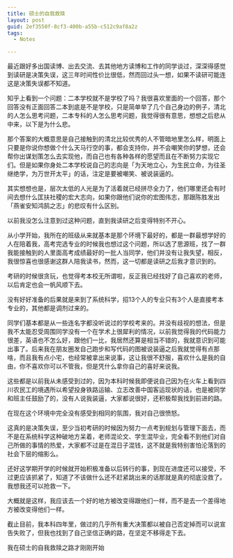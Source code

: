 ```yaml
---
title: 硕士的自我救赎
layout: post
guid: 2ef3550f-8cf3-400b-a55b-c512c9af8a2z
tags:
  - Notes

---
```


最近跟好多出国读博、出去交流、去其他地方读博和工作的同学谈过，深深得感觉到读研是决策失误，这三年时间性价比很低，然而回过头一想，如果不读研可能连这是决策失误都不知道。

知乎上看到一个问题：二本学校就不是学校了吗？我很喜欢里面的一个回答，那个回答没有正面回答二本到底是不是学校，只是简单举了几个自己身边的例子，清北的人怎么思考问题，二本专科的人怎么思考问题，我觉得很有意思，想想之后悲从中来，以下是为什么悲。

那个答案的大概意思是自己接触到的清北比较优秀的人不管暗地里怎么样，明面上只要是你说你想做个什么天马行空的事，都会支持你，并不会嘲笑你的梦想，还会帮你出谋划策怎么去实现他，而自己也有各种各样的愿望而且在不断努力实现它们。但是如果你身处二本学校说自己的志向是「为天地立心，为生民立命，为往圣继绝学，为万世开太平」的话，注定是要被嘲笑、被说装逼的。

其实想想也是，层次太低的人光是为了活着就已经拼尽全力了，他们哪里还会有时间去想什么匡扶社稷的宏大志向，如果你跟他们说你的宏图伟志，那跟陈胜发出「燕雀安知鸿鹄之志」的悲叹有什么区别。

以前我没怎么注意到过这种问题，直到我读研之后变得特别不开心。

从小学开始，我所在的班级从来就基本是那个环境下最好的，都是一群最想学好的人在陪着我，高考完选专业的时候我也想过这个问题，所以选了思源班，找了一群我能接触到的人里面高考成绩最好的一批人当同学，他们并没有让我失望，相反，我很惊喜也很感谢这群人陪我读书，然而，这一切都是读研之后我才意识到的。

考研的时候很贪玩，也觉得考本校无所谓啦，反正我已经找好了自己喜欢的老师，以后肯定也会一帆风顺下去。

没有好好准备的后果就是来到了系统科学，招13个人的专业只有3个人是直接考本专业的，其他都是调剂过来的。

同学们基本都是从一些连名字都没听说过的学校考来的。并没有歧视的想法，但是我不太能忍受周围同学没有一个在学术上很犀利的情况，以前我觉得我的代码能力很差，英语也不怎么好，跟他们一比，我居然还算是相当不错的，我就意识到可能出事了。后来我在朋友圈发自己跑步和写代码的图被说装逼之后我就觉得有点那啥，而且我有点小宅，也经常被拿出来说事，这让我很不舒服，喜欢什么是我的自由，你不喜欢你可以不管我，但是凭什么拿你自己的喜好来说我。

这些都是以前我从未感受到过的，因为本科时候我即便说自己因为在火车上看到四川农民工的境遇所以希望投身铁路运输、立志改善中国客运现状的话，也是被同学和班主任鼓励了的，没有人说我装逼，大家都说很好，还积极帮我找到前进的路。

在现在这个环境中完全没有感受到相同的氛围，我对自己很愤怒。

这真的是决策失误，至少当初考研的时候因为努力一点考到规划与管理下面去，而不是在系统科学这种破地方呆着，老师混论文、学生混毕业，完全看不到他们对自己所做的事情的热爱，大家都不过是在混日子混钱，这不就是我特别害怕沦落到的社会下层的缩影么。

还好这学期开学的时候就开始积极准备以后转行的事，到现在进度还可以接受，不过更应该抓紧了，知道了不该做什么还不赶紧跳出来的话那就是真的彻底没救了。我想我还可以抢救一下。

大概就是这样，我应该去一个好的地方被改变得跟他们一样，而不是去一个差得地方被改变得他们一样。

截止目前，我本科四年里，做过的几乎所有重大决策都以被自己否定掉而可以说宣告失败了，但我也找到了自己坚信正确的路，在坚定不移得走下去。

我在硕士的自我救赎之路才刚刚开始